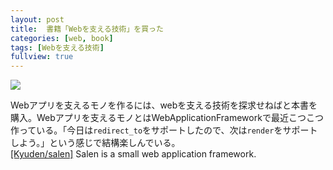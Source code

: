 ```yaml
---
layout: post
title:  書籍「Webを支える技術」を買った
categories: [web, book]
tags: [Webを支える技術]
fullview: true
---
```



<a href="http://www.amazon.co.jp/gp/product/4774142042/ref=as_li_qf_sp_asin_il?ie=UTF8&camp=247&creative=1211&creativeASIN=4774142042&linkCode=as2&tag=msmsum-22"><img border="0" src="http://ws-fe.amazon-adsystem.com/widgets/q?_encoding=UTF8&ASIN=4774142042&Format=_SL250_&ID=AsinImage&MarketPlace=JP&ServiceVersion=20070822&WS=1&tag=msmsum-22" ></a><img src="http://ir-jp.amazon-adsystem.com/e/ir?t=msmsum-22&l=as2&o=9&a=4774142042" width="1" height="1" border="0" alt="" style="text-align:center border:none !important; margin:0px !important;" />

Webアプリを支えるモノを作るには、webを支える技術を探求せねばと本書を購入。Webアプリを支えるモノとはWebApplicationFrameworkで最近こつこつ作っている。「今日は`redirect_to`をサポートしたので、次は`render`をサポートしよう。」という感じで結構楽しんでいる。  
[[Kyuden/salen]](https://github.com/Kyuden/salen) Salen is a small web application framework.  
